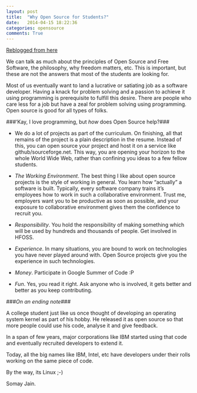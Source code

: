 ```yaml
---
layout: post
title:  "Why Open Source for Students?"
date:   2014-04-15 18:22:36
categories: opensource
comments: True
---
```


[Reblogged from here](http://iiitosdg.wordpress.com/2013/07/26/why-open-source-for-students/)

We can talk as much about the principles of Open Source and Free Software, the philosophy, why freedom matters, etc. This is important, but these are not the answers that most of the students are looking for.

Most of us eventually want to land a lucrative or satiating job as a software developer. Having a knack for problem solving and a passion to achieve it using programming is prerequisite to fulfill this desire. There are people who care less for a job but have a zeal for problem solving using programming. Open source is good for all types of folks.

###‘Kay, I love programming, but _how_ does Open Source help?### 


* 	We do a lot of projects as part of the curriculum. On finishing, all that remains of the project is a plain description in the resume. Instead of this, you can open source your project and host it on a service like github/sourceforge.net. This way, you are opening your horizon to the whole World Wide Web, rather than confining you ideas to a few fellow students.  

* 	_The Working Environment_. The best thing I like about open source projects is the style of working in general. You learn how “actually” a software is built. Typically, every software company trains it’s employees how to work in such a collaborative environment. Trust me, employers want you to be productive as soon as possible, and your exposure to collaborative environment gives them the confidence to recruit you.

* 	_Responsibility_. You hold the responsibility of making something which will be used by hundreds and thousands of people. Get involved in HFOSS.

* 	_Experience_. In many situations, you are bound to work on technologies you have never played around with. Open Source projects give you the experience in such technologies.

* _Money_. Participate in Google Summer of Code :P

* _Fun_. Yes, you read it right. Ask anyone who is involved, it gets better and better as you keep contributing.

###_On an ending note_###

A college student just like us once thought of developing an operating system kernel as part of his hobby. He released it as open source so that more people could use his code, analyse it and give feedback.

In a span of few years, major corporations like IBM started using that code and eventually recruited developers to extend it.

Today, all the big names like IBM, Intel, etc have developers under their rolls working on the same piece of code.

By the way, its Linux ;-)

Somay Jain.